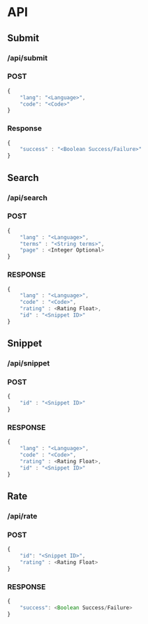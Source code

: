# API

## Submit
### /api/submit
### POST
```javascript
{
    "lang": "<Language>",
    "code": "<Code>"
}
```
### Response
```javascript
{
    "success" : "<Boolean Success/Failure>"
}
```

## Search
### /api/search
### POST
```javascript
{
    "lang" : "<Language>",
    "terms" : "<String terms>",
    "page" : <Integer Optional>
}
```
### RESPONSE
```javascript
{
    "lang" : "<Language>",
    "code" : "<Code>",
    "rating" : <Rating Float>,
    "id" : "<Snippet ID>"
}
```
## Snippet
### /api/snippet
### POST
```javascript
{
    "id" : "<Snippet ID>"
}
```
### RESPONSE
```javascript
{
    "lang" : "<Language>",
    "code" : "<Code>",
    "rating" : <Rating Float>,
    "id" : "<Snippet ID>"
}
```
## Rate
### /api/rate
### POST
```javascript
{
    "id": "<Snippet ID>",
    "rating" : <Rating Float>
}
```
### RESPONSE
```javascript
{
    "success": <Boolean Success/Failure>
}
```
